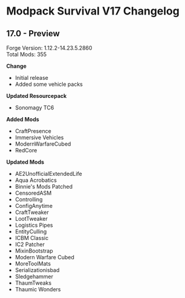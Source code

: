 # Modpack Survival V17 Changelog

## 17.0 - Preview

Forge Version: 1.12.2-14.23.5.2860  
Total Mods: 355

**Change**

- Initial release
- Added some vehicle packs

**Updated Resourcepack**

- Sonomagy TC6

**Added Mods**

- CraftPresence
- Immersive Vehicles
- ModernWarfareCubed
- RedCore

**Updated Mods**

- AE2UnofficialExtendedLife
- Aqua Acrobatics
- Binnie's Mods Patched
- CensoredASM
- Controlling
- ConfigAnytime
- CraftTweaker
- LootTweaker
- Logistics Pipes
- EntityCulling
- ICBM Classic
- IC2 Patcher
- MixinBootstrap
- Modern Warfare Cubed
- MoreToolMats
- Serializationisbad
- Sledgehammer
- ThaumTweaks
- Thaumic Wonders
